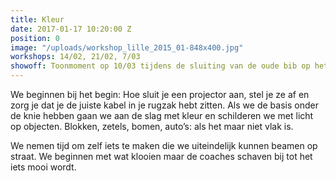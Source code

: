 ```yaml
---
title: Kleur
date: 2017-01-17 10:20:00 Z
position: 0
image: "/uploads/workshop_lille_2015_01-848x400.jpg"
workshops: 14/02, 21/02, 7/03
showoff: Toonmoment op 10/03 tijdens de sluiting van de oude bib op het Zuid.
---
```


We beginnen bij het begin: Hoe sluit je een projector aan, stel je ze af en zorg je dat je de juiste kabel in je rugzak hebt zitten. Als we de basis onder de knie hebben gaan we aan de slag met kleur en schilderen we met licht op objecten. Blokken, zetels, bomen, auto’s: als het maar niet vlak is.

We nemen tijd om zelf iets te maken die we uiteindelijk kunnen beamen op straat. We beginnen met wat klooien maar de coaches schaven bij tot het iets mooi wordt.
